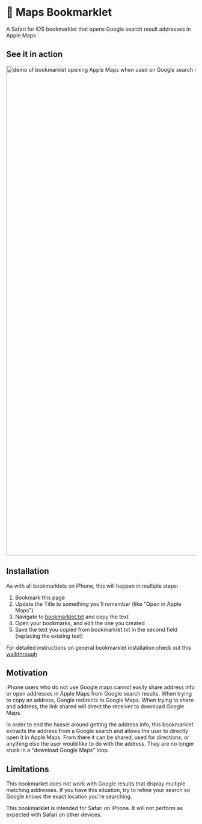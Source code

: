 #  Maps Bookmarklet
A Safari for iOS bookmarklet that opens Google search result addresses in Apple Maps

## See it in action
<img width="600" height="1300" src="demo.gif" alt="demo of bookmarklet opening Apple Maps when used on Google search result screen">

## Installation
As with all bookmarklets on iPhone, this will happen in multiple steps:
1. Bookmark this page
2. Update the Title to something you'll remember (like "Open in Apple Maps")
3. Navigate to [bookmarklet.txt](/bookmarklet.txt) and copy the text
4. Open your bookmarks, and edit the one you created
5. Save the text you copied from bookmarklet.txt in the second field (replacing the existing text)

For detailed instructions on general bookmarklet installation check out this [walkthrough](https://support.start.me/hc/en-us/articles/360000913039-Install-our-bookmarklet-on-your-mobile-device#menu3)

## Motivation
iPhone users who do not use Google maps cannot easily share address info or open addresses in Apple Maps from Google search results.
When trying to copy an address, Google redirects to Google Maps. When trying to share and address, the link shared will direct the receiver to download Google Maps.

In order to end the hassel around getting the address info, this bookmarklet extracts the address from a Google search and allows the user to directly open it in Apple Maps. From there it can be shared, used for directions, or anything else the user would like to do with the address. They are no longer stuck in a "download Google Maps" loop.

## Limitations
This bookmarket does not work with Google results that display multiple matching addresses. If you have this situation, try to refine your search so Google knows the exact location you're searching.

This bookmarklet is intended for Safari on iPhone. It will not perform as expected with Safari on other devices.
